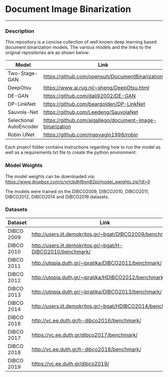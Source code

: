 # Document Image Binarization
---
### Description
This repository is a concise collection of well known deep learning based document binarization models. The various models and the links to the original repositories are as shown below:

| Model | Link |
| ------ | ------ |
| Two-Stage-GAN |https://github.com/opensuh/DocumentBinarization|
| DeepOtsu | https://www.ai.rug.nl/~sheng/DeepOtsu.html |
| DE-GAN | https://github.com/dali92002/DE-GAN |
| DP-LinkNet | https://github.com/beargolden/DP-LinkNet |
| Sauvola-Net | https://github.com/Leedeng/SauvolaNet |
| Selectional AutoEncoder | https://github.com/ajgallego/document-image-binarization |
| Robin UNet | https://github.com/masyagin1998/robin |

Each project folder contains instructions regarding how to run the model as well as a requirements.txt file to create the python environment. 

### Model Weights
The model weights can be downloaded via: https://www.dropbox.com/s/vrlcbdhfbvn82pi/model_weights.zip?dl=0

The models were trained on the DIBCO2009, DIBCO2010, DIBCO2011, DIBCO2012, DIBCO2014 and DIBCO2016 datasets.

### Datasets

| Dataset | Link |
| ------ | ------ |
| DIBCO 2009 | http://users.iit.demokritos.gr/~bgat/DIBCO2009/benchmark/   |
| DIBCO 2010 | http://users.iit.demokritos.gr/~bgat/H-DIBCO2010/benchmark/ |
| DIBCO 2011 | http://utopia.duth.gr/~ipratika/DIBCO2011/benchmark/        |
| DIBCO 2012 | http://utopia.duth.gr/~ipratika/HDIBCO2012/benchmark/       |
| DIBCO 2013 | http://utopia.duth.gr/~ipratika/DIBCO2013/benchmark/        |
| DIBCO 2014 | http://users.iit.demokritos.gr/~bgat/HDIBCO2014/benchmark/  |
| DIBCO 2016 | http://vc.ee.duth.gr/h-dibco2016/benchmark/                 |
| DIBCO 2017 | https://vc.ee.duth.gr/dibco2017/benchmark/                  |
| DIBCO 2018 | http://vc.ee.duth.gr/h-dibco2018/benchmark/                 |
| DIBCO 2019 | https://vc.ee.duth.gr/dibco2019/                            |

